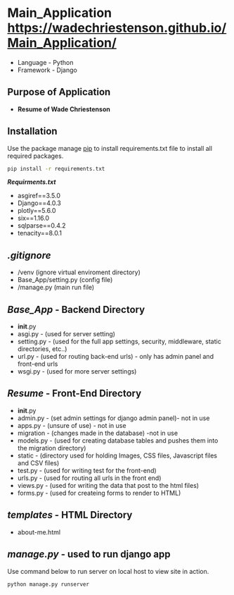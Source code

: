 # Main_Application https://wadechriestenson.github.io/Main_Application/
- Language - Python
- Framework - Django
## Purpose of Application 
- **Resume of Wade Chriestenson**
## Installation
Use the package manage [pip](https://pip.pypa.io/en/stable/) to install requirements.txt file 
to install all required packages.
```bash
pip install -r requirements.txt
```
***Requirments.txt***
- asgiref==3.5.0
- Django==4.0.3
- plotly==5.6.0
- six==1.16.0
- sqlparse==0.4.2
- tenacity==8.0.1
## ***.gitignore***
- /venv (ignore virtual enviroment directory)
- Base_App/setting.py (config file)
- /manage.py (main run file)
## ***Base_App*** - Backend Directory
- __init__.py
- asgi.py - (used for server setting)
- setting.py - (used for the full app settings, security, middleware, static directories, etc..)
- url.py - (used for routing back-end urls) - only has admin panel and front-end urls
- wsgi.py - (used for more server settings)
## ***Resume*** - Front-End Directory
- __init__.py
- admin.py - (set admin settings for django admin panel)- not in use
- apps.py - (unsure of use) - not in use
- migration - (changes made in the database) -not in use
- models.py - (used for creating database tables and pushes them into the migration directory)
- static - (directory used for holding Images, CSS files, Javascript files and CSV files)
- test.py - (used for writing test for the front-end)
- urls.py - (used for routing all urls in the front end)
- views.py - (used for writing the data that post to the html files) 
- forms.py - (used for createing forms to render to HTML)
## ***templates*** - HTML Directory
- about-me.html
## ***manage.py*** - used to run django app
Use command below to run server on local host to view site in action.
```bash
python manage.py runserver
```
